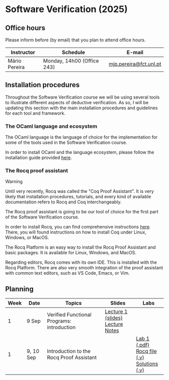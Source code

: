 # Software Verification (2025)

## Office hours

Please inform before (by email) that you plan to attend office hours.

| Instructor    | Schedule | E-mail |
| ------------- | -------- | ------ |
| Mário Pereira | Monday, 14h00 (Office 243) | mjp.pereira@fct.unl.pt |

## Installation procedures

Throughout the Software Verification course we will be using several
tools to illustrate different aspects of deductive verification. As
so, I will be updating this section with the main installation
procedures and guidelines for each tool and framework.

### The OCaml language and ecosystem

The OCaml language is the language of choice for the implementation
for some of the tools used in the Software Verification course. <!-- We are -->
<!-- going to use OCaml during lectures, to present fundamental concepts -->
<!-- about languages and compilers, as well as in practical sessions to -->
<!-- implement and experiment with some of the main concepts presented -->
<!-- during lectures. -->

In order to install OCaml and the language ecosystem, please follow
the installation guide provided [here](install_ocaml.md).

### The Rocq proof assistant

> [!WARNING]
> Until very recently, Rocq was called the "Coq Proof Assistant". It
> is very likely that installation procedures, tutorials, and every
> kind of available documentation refers to Rocq and Coq
> interchangeably.

The Rocq proof assistant is going to be our tool of choice for the
first part of the Software Verification course.

In order to install Rocq, you can find comprehensive instructions
[here](https://rocq-prover.org/install). There, you will found
instructions on how to install Coq under Linux, Windows, or MacOS.

The Rocq Platform is an easy way to install the Rocq Proof Assistant
and basic packages. It is available for Linux, Windows, and MacOS.

Regarding editors, Rocq comes with its own IDE. This is installed with
the Rocq Platform. There are also very smooth integration of the proof
assistant with common text editors, such as VS Code, Emacs, or Vim.

## Planning

| Week | Date | Topics | Slides | Labs |
| ---- | ---- | ------ | ------ | ---- |
| 1    | 9 Sep | Verified Functional Programs: introduction   | [Lecture 1 (slides)](lecture1.pdf) <br> [Lecture Notes](notes_fp.pdf) |      |
| 1    | 9, 10 Sep | Introduction to the Rocq Proof Assistant |        | [Lab 1 (.pdf)](lab1/lab1.pdf) <br> [Rocq file (.v)](lab1/lab1.v) <br> [Solutions (.v)](lab1/lab1_solutions.v) |
